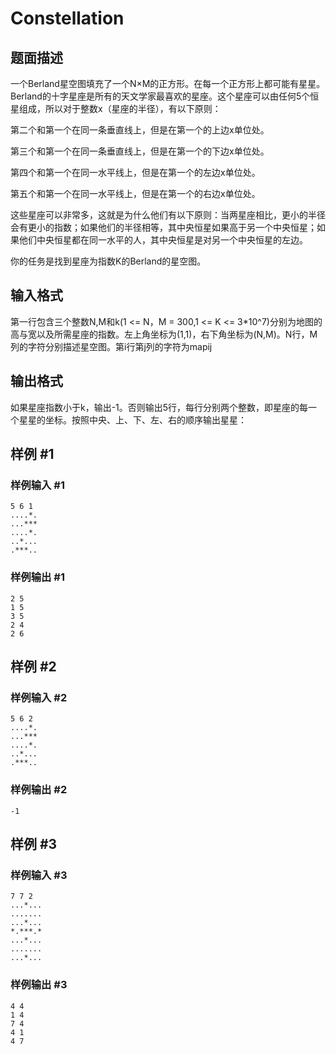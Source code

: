 # Constellation

## 题面描述

一个Berland星空图填充了一个N×M的正方形。在每一个正方形上都可能有星星。Berland的十字星座是所有的天文学家最喜欢的星座。这个星座可以由任何5个恒星组成，所以对于整数x（星座的半径），有以下原则：

第二个和第一个在同一条垂直线上，但是在第一个的上边x单位处。

第三个和第一个在同一条垂直线上，但是在第一个的下边x单位处。

第四个和第一个在同一水平线上，但是在第一个的左边x单位处。

第五个和第一个在同一水平线上，但是在第一个的右边x单位处。

这些星座可以非常多，这就是为什么他们有以下原则：当两星座相比，更小的半径会有更小的指数；如果他们的半径相等，其中央恒星如果高于另一个中央恒星；如果他们中央恒星都在同一水平的人，其中央恒星是对另一个中央恒星的左边。

你的任务是找到星座为指数K的Berland的星空图。

## 输入格式

第一行包含三个整数N,M和k(1 <= N，M = 300,1 <= K <= 3*10^7)分别为地图的高与宽以及所需星座的指数。左上角坐标为(1,1)，右下角坐标为(N,M)。N行，M列的字符分别描述星空图。第i行第j列的字符为mapij

## 输出格式

如果星座指数小于k，输出-1。否则输出5行，每行分别两个整数，即星座的每一个星星的坐标。按照中央、上、下、左、右的顺序输出星星： 




## 样例 #1

### 样例输入 #1

```
5 6 1
....*.
...***
....*.
..*...
.***..
```

### 样例输出 #1

```
2 5
1 5
3 5
2 4
2 6
```

## 样例 #2

### 样例输入 #2

```
5 6 2
....*.
...***
....*.
..*...
.***..
```

### 样例输出 #2

```
-1
```

## 样例 #3

### 样例输入 #3

```
7 7 2
...*...
.......
...*...
*.***.*
...*...
.......
...*...
```

### 样例输出 #3

```
4 4
1 4
7 4
4 1
4 7
```